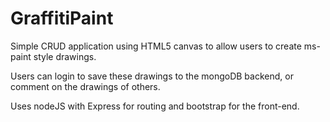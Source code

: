 # GraffitiPaint

Simple CRUD application using HTML5 canvas to allow users to create ms-paint style drawings.

Users can login to save these drawings to the mongoDB backend, or comment on the drawings of others. 

Uses nodeJS with Express for routing and bootstrap for the front-end.
